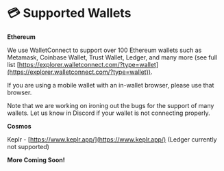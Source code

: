 # 💳 Supported Wallets

**Ethereum**

We use WalletConnect to support over 100 Ethereum wallets such as Metamask, Coinbase Wallet, Trust Wallet, Ledger, and many more (see full list [https://explorer.walletconnect.com/?type=wallet](https://explorer.walletconnect.com/?type=wallet)).

If you are using a mobile wallet with an in-wallet browser, please use that browser.

Note that we are working on ironing out the bugs for the support of many wallets. Let us know in Discord if your wallet is not connecting properly.&#x20;

**Cosmos**

Keplr - [https://www.keplr.app/](https://www.keplr.app/) (Ledger currently not supported)

**More Coming Soon!**

